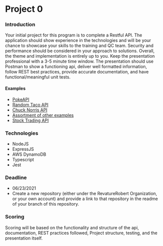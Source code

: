 
# Project 0
### Introduction
Your initial project for this program is to complete a Restful API. The application should show experience in 
the technologies and will be your chance to showcase your skills to the training and QC team. Security and 
performance should be considered in your approach to solutions. Overall, the theme and implementation is 
entirely up to you. Keep the presentation professional with a 3-5 minute time window. The presentation should
use Postman to show a functioning api, deliver well formatted information, follow REST best practices, provide accurate
documentation, and have functional/meaningful unit tests.

#### Examples
 - [PokeAPI](https://pokeapi.co/)
 - [Random Taco API](https://github.com/evz/tacofancy-api)
 - [Chuck Norris API](https://api.chucknorris.io/)
 - [Assortment of other examples](https://github.com/public-apis/public-apis)
 - [Stock Trading API](https://alpaca.markets/docs/api-documentation/api-v2/)

### Technologies
 - NodeJS
 - ExpressJS
 - AWS DynamoDB
 - Typescript
 - Jest
 
### Deadline
 - 06/23/2021
 - Create a new repository (either under the RevatureRobert Organization, or your own account) and provide a link to that repository in the readme of your branch of this repository.
 
### Scoring
Scoring will be based on the functionality and structure of the api, documentation, REST practices followed, Project structure, testing, and the presentation itself.
